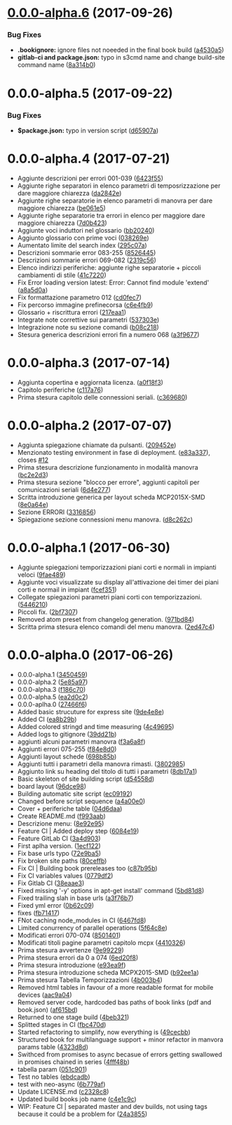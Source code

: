 <a name="0.0.0-alpha.6"></a>
# [0.0.0-alpha.6](https://gitlab.com/eca-automs/mcpx-board-manual-p_it/compare/v0.0.0-alpha.5...v0.0.0-alpha.6) (2017-09-26)


### Bug Fixes

* **.bookignore:** ignore files not noeeded in the final book build ([a4530a5](https://gitlab.com/eca-automs/mcpx-board-manual-p_it/commit/a4530a5))
* **gitlab-ci and package.json:** typo in s3cmd name and change build-site command name ([8a314b0](https://gitlab.com/eca-automs/mcpx-board-manual-p_it/commit/8a314b0))



<a name="0.0.0-alpha.5"></a>
# 0.0.0-alpha.5 (2017-09-22)


### Bug Fixes

* **$package.json:** typo in version script ([d65907a](https://gitlab.com/eca-automs/mcpx-board-manual-p_it/commit/d65907a))



<a name="0.0.0-alpha.4"></a>
# 0.0.0-alpha.4 (2017-07-21)

* Aggiunte descrizioni per errori 001-039 ([6423f55](https://gitlab.com/eca-automs/mcpx-board-manual/commit/6423f55))
* Aggiunte righe separatori in elenco parametri di temposrizzazione per dare maggiore chiarezza ([da2842e](https://gitlab.com/eca-automs/mcpx-board-manual/commit/da2842e))
* Aggiunte righe separatorie in elenco parametri di manovra per dare maggiore chiarezza ([be061e5](https://gitlab.com/eca-automs/mcpx-board-manual/commit/be061e5))
* Aggiunte righe separatorie tra errori in elenco per maggiore dare maggiore chiarezza ([7d0b423](https://gitlab.com/eca-automs/mcpx-board-manual/commit/7d0b423))
* Aggiunte voci induttori nel glossario ([bb20240](https://gitlab.com/eca-automs/mcpx-board-manual/commit/bb20240))
* Aggiunto glossario con prime voci ([038269e](https://gitlab.com/eca-automs/mcpx-board-manual/commit/038269e))
* Aumentato limite del search index ([295c07a](https://gitlab.com/eca-automs/mcpx-board-manual/commit/295c07a))
* Descrizioni sommarie error 083-255 ([8526445](https://gitlab.com/eca-automs/mcpx-board-manual/commit/8526445))
* Descrizioni sommarie errori 069-082 ([2319c56](https://gitlab.com/eca-automs/mcpx-board-manual/commit/2319c56))
* Elenco indirizzi periferiche: aggiunte righe separatorie + piccoli cambiamenti di stile ([41c7220](https://gitlab.com/eca-automs/mcpx-board-manual/commit/41c7220))
* Fix Error loading version latest: Error: Cannot find module 'extend' ([a8a5d0a](https://gitlab.com/eca-automs/mcpx-board-manual/commit/a8a5d0a))
* Fix formattazione parametro 012 ([cd0fec7](https://gitlab.com/eca-automs/mcpx-board-manual/commit/cd0fec7))
* Fix percorso immagine prefinecorsa ([c6e4fb9](https://gitlab.com/eca-automs/mcpx-board-manual/commit/c6e4fb9))
* Glossario + riscrittura errori ([217eaa1](https://gitlab.com/eca-automs/mcpx-board-manual/commit/217eaa1))
* Integrate note correttive sui parametri ([537303e](https://gitlab.com/eca-automs/mcpx-board-manual/commit/537303e))
* Integrazione note su sezione comandi ([b08c218](https://gitlab.com/eca-automs/mcpx-board-manual/commit/b08c218))
* Stesura generica descrizioni errori fin a numero 068 ([a3f9677](https://gitlab.com/eca-automs/mcpx-board-manual/commit/a3f9677))



<a name="0.0.0-alpha.3"></a>
# 0.0.0-alpha.3 (2017-07-14)

* Aggiunta copertina e aggiornata licenza. ([a0f18f3](https://gitlab.com/eca-automs/mcpx-board-manual/commit/a0f18f3))
* Capitolo periferiche ([c117a76](https://gitlab.com/eca-automs/mcpx-board-manual/commit/c117a76))
* Prima stesura capitolo delle connessioni seriali. ([c369680](https://gitlab.com/eca-automs/mcpx-board-manual/commit/c369680))



<a name="0.0.0-alpha.2"></a>
# 0.0.0-alpha.2 (2017-07-07)

* Aggiunta spiegazione chiamate da pulsanti. ([209452e](https://gitlab.com/eca-automs/mcpx-board-manual/commit/209452e))
* Menzionato testing environment in fase di deployment. ([e83a337](https://gitlab.com/eca-automs/mcpx-board-manual/commit/e83a337)), closes [#12](https://gitlab.com/eca-automs/mcpx-board-manual/issues/12)
* Prima stesura descrizione funzionamento in modalità manovra ([bc2e2d3](https://gitlab.com/eca-automs/mcpx-board-manual/commit/bc2e2d3))
* Prima stesura sezione "blocco per errore", aggiunti capitoli per comunicazioni seriali ([6d4e277](https://gitlab.com/eca-automs/mcpx-board-manual/commit/6d4e277))
* Scritta introduzione generica per layout scheda MCP2015X-SMD ([8e0a64e](https://gitlab.com/eca-automs/mcpx-board-manual/commit/8e0a64e))
* Sezione ERRORI ([3316856](https://gitlab.com/eca-automs/mcpx-board-manual/commit/3316856))
* Spiegazione sezione connessioni menu manovra. ([d8c262c](https://gitlab.com/eca-automs/mcpx-board-manual/commit/d8c262c))



<a name="0.0.0-alpha.1"></a>
# 0.0.0-alpha.1 (2017-06-30)

* Aggiunte spiegazioni temporizzazioni piani corti e normali in impianti veloci ([9fae489](https://gitlab.com/eca-automs/mcpx-board-manual/commit/9fae489))
* Aggiunte voci visualizzate su display all'attivazione dei timer dei piani corti e normail in impiant ([fcef351](https://gitlab.com/eca-automs/mcpx-board-manual/commit/fcef351))
* Collegate spiegazioni parametri piani corti con temporizzazioni. ([5446210](https://gitlab.com/eca-automs/mcpx-board-manual/commit/5446210))
* Piccoli fix. ([2bf7307](https://gitlab.com/eca-automs/mcpx-board-manual/commit/2bf7307))
* Removed atom preset from changelog generation. ([971bd84](https://gitlab.com/eca-automs/mcpx-board-manual/commit/971bd84))
* Scritta prima stesura elenco comandi del menu manovra. ([2ed47c4](https://gitlab.com/eca-automs/mcpx-board-manual/commit/2ed47c4))



<a name="0.0.0-alpha.0"></a>
# 0.0.0-alpha.0 (2017-06-26)

* 0.0.0-alpha.1 ([3450459](https://gitlab.com/eca-automs/mcpx-board-manual/commit/3450459))
* 0.0.0-alpha.2 ([5e85a97](https://gitlab.com/eca-automs/mcpx-board-manual/commit/5e85a97))
* 0.0.0-alpha.3 ([f186c70](https://gitlab.com/eca-automs/mcpx-board-manual/commit/f186c70))
* 0.0.0-alpha.5 ([ea2d0c2](https://gitlab.com/eca-automs/mcpx-board-manual/commit/ea2d0c2))
* 0.0.0-aplha.0 ([27466f6](https://gitlab.com/eca-automs/mcpx-board-manual/commit/27466f6))
* Added basic strucuture for express site ([9de4e8e](https://gitlab.com/eca-automs/mcpx-board-manual/commit/9de4e8e))
* Added CI ([ea8b29b](https://gitlab.com/eca-automs/mcpx-board-manual/commit/ea8b29b))
* Added colored stringd and time measuring ([4c49695](https://gitlab.com/eca-automs/mcpx-board-manual/commit/4c49695))
* Added logs to gitignore ([39dd21b](https://gitlab.com/eca-automs/mcpx-board-manual/commit/39dd21b))
* aggiunti alcuni parametri manovra ([f3a6a8f](https://gitlab.com/eca-automs/mcpx-board-manual/commit/f3a6a8f))
* Aggiunti errori 075-255 ([f84e8d0](https://gitlab.com/eca-automs/mcpx-board-manual/commit/f84e8d0))
* Aggiunti layout schede ([698b85b](https://gitlab.com/eca-automs/mcpx-board-manual/commit/698b85b))
* Aggiunti tutti i parametri della manovra rimasti. ([3802985](https://gitlab.com/eca-automs/mcpx-board-manual/commit/3802985))
* Aggiunto link su heading del titolo di tutti i parametri ([8db17a1](https://gitlab.com/eca-automs/mcpx-board-manual/commit/8db17a1))
* Basic skeleton of site building script ([d54558d](https://gitlab.com/eca-automs/mcpx-board-manual/commit/d54558d))
* board layout ([96dce98](https://gitlab.com/eca-automs/mcpx-board-manual/commit/96dce98))
* Building automatic site script ([ec09192](https://gitlab.com/eca-automs/mcpx-board-manual/commit/ec09192))
* Changed before script sequence ([a4a00e0](https://gitlab.com/eca-automs/mcpx-board-manual/commit/a4a00e0))
* Cover + periferiche table ([04d6daa](https://gitlab.com/eca-automs/mcpx-board-manual/commit/04d6daa))
* Create README.md ([f993aab](https://gitlab.com/eca-automs/mcpx-board-manual/commit/f993aab))
* Descrizione menu: ([8e92e95](https://gitlab.com/eca-automs/mcpx-board-manual/commit/8e92e95))
* Feature CI | Added deploy step ([6084e19](https://gitlab.com/eca-automs/mcpx-board-manual/commit/6084e19))
* Feature GitLab CI ([3a4d903](https://gitlab.com/eca-automs/mcpx-board-manual/commit/3a4d903))
* First aplha version. ([1ecf122](https://gitlab.com/eca-automs/mcpx-board-manual/commit/1ecf122))
* Fix base urls typo ([72e9ba5](https://gitlab.com/eca-automs/mcpx-board-manual/commit/72e9ba5))
* Fix broken site paths ([80ceffb](https://gitlab.com/eca-automs/mcpx-board-manual/commit/80ceffb))
* Fix CI | Building book prereleases too ([c87b95b](https://gitlab.com/eca-automs/mcpx-board-manual/commit/c87b95b))
* Fix CI variables values ([0779df2](https://gitlab.com/eca-automs/mcpx-board-manual/commit/0779df2))
* Fix Gitlab CI ([38eaae3](https://gitlab.com/eca-automs/mcpx-board-manual/commit/38eaae3))
* Fixed missing '-y' options in apt-get install' command ([5bd81d8](https://gitlab.com/eca-automs/mcpx-board-manual/commit/5bd81d8))
* Fixed trailing slah in base urls ([a3f76b7](https://gitlab.com/eca-automs/mcpx-board-manual/commit/a3f76b7))
* Fixed yml error ([0b62c09](https://gitlab.com/eca-automs/mcpx-board-manual/commit/0b62c09))
* fixes ([fb71417](https://gitlab.com/eca-automs/mcpx-board-manual/commit/fb71417))
* FNot caching node_modules in CI ([6467fd8](https://gitlab.com/eca-automs/mcpx-board-manual/commit/6467fd8))
* Limited conurrency of parallel operations ([5f64c8e](https://gitlab.com/eca-automs/mcpx-board-manual/commit/5f64c8e))
* Modificati errori 070-074 ([8501401](https://gitlab.com/eca-automs/mcpx-board-manual/commit/8501401))
* Modificati titoli pagine parametri capitolo mcpx ([4410326](https://gitlab.com/eca-automs/mcpx-board-manual/commit/4410326))
* Prima stesura avvertenze ([9e99229](https://gitlab.com/eca-automs/mcpx-board-manual/commit/9e99229))
* Prima stesura errori da 0 a 074 ([6ed20f8](https://gitlab.com/eca-automs/mcpx-board-manual/commit/6ed20f8))
* Prima stesura introduzione ([e93ea9f](https://gitlab.com/eca-automs/mcpx-board-manual/commit/e93ea9f))
* Prima stesura introduzione scheda MCPX2015-SMD ([b92ee1a](https://gitlab.com/eca-automs/mcpx-board-manual/commit/b92ee1a))
* Prima stesura Tabella Temporizzazioni ([4b003b4](https://gitlab.com/eca-automs/mcpx-board-manual/commit/4b003b4))
* Removed html tables in favour of a more readable format for mobile devices ([aac9a04](https://gitlab.com/eca-automs/mcpx-board-manual/commit/aac9a04))
* Removed server code, hardcoded bas paths of book links (pdf and book.json) ([af615bd](https://gitlab.com/eca-automs/mcpx-board-manual/commit/af615bd))
* Returned to one stage build ([4beb321](https://gitlab.com/eca-automs/mcpx-board-manual/commit/4beb321))
* Splitted stages in CI ([fbc470d](https://gitlab.com/eca-automs/mcpx-board-manual/commit/fbc470d))
* Started refactoring to simplify, now everything is ([49cecbb](https://gitlab.com/eca-automs/mcpx-board-manual/commit/49cecbb))
* Structured book for multilanguage support + minor refactor in manvora params table ([4323d8d](https://gitlab.com/eca-automs/mcpx-board-manual/commit/4323d8d))
* Swithced from promises to async becasue of errors getting swallowed in promises chained in series ([4fff48b](https://gitlab.com/eca-automs/mcpx-board-manual/commit/4fff48b))
* tabella param ([051c901](https://gitlab.com/eca-automs/mcpx-board-manual/commit/051c901))
* Test no tables ([ebdcadb](https://gitlab.com/eca-automs/mcpx-board-manual/commit/ebdcadb))
* test with neo-async ([6b779af](https://gitlab.com/eca-automs/mcpx-board-manual/commit/6b779af))
* Update LICENSE.md ([c2328c8](https://gitlab.com/eca-automs/mcpx-board-manual/commit/c2328c8))
* Updated build books job name ([c4e1c9c](https://gitlab.com/eca-automs/mcpx-board-manual/commit/c4e1c9c))
* WIP: Feature CI | separated master and dev builds, not using tags because it could be a problem for  ([24a3855](https://gitlab.com/eca-automs/mcpx-board-manual/commit/24a3855))



